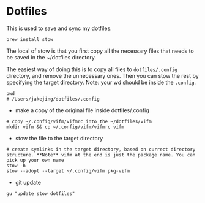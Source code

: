 # Dotfiles 

This is used to save and sync my dotfiles.

```
brew install stow
```

The local of stow is that you first copy all the necessary files that needs to be saved in the ~/dotfiles directory.

The easiest way of doing this is to copy all files to `dotfiles/.config` directory, and remove the unnecessary ones. Then you can stow the rest by specifying the target directory. Note: your wd should be inside the `.config`.

```
pwd
# /Users/jakejing/dotfiles/.config
```

- make a copy of the original file inside dotfiles/.config

```
# copy ~/.config/vifm/vifmrc into the ~/dotfiles/vifm
mkdir vifm && cp ~/.config/vifm/vifmrc vifm 
```

- stow the file to the target directory

```
# create symlinks in the target directory, based on currect directory structure. **Note** vifm at the end is just the package name. You can pick up your own name
stow -h
stow --adopt --target ~/.config/vifm pkg-vifm
```

- git update

```
gu "update stow dotfiles"
```
